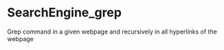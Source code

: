 # SearchEngine_grep
Grep command in a given webpage and recursively in all hyperlinks of the webpage
